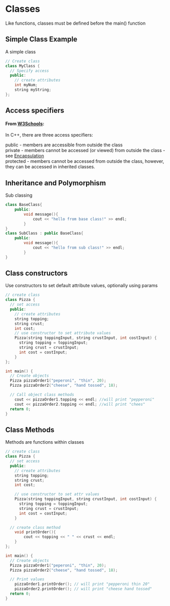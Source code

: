 # Classes
Like functions, classes must be defined before the main() function


## Simple Class Example
A simple class
```cpp
// Create class
class MyClass {       
  // Specify access
  public:             
    // create attributes
    int myNum;        
    string myString;  
};
```


## Access specifiers
#### From <a href="https://www.w3schools.com/cpp/cpp_access_specifiers.asp">W3Schools</a>:  

In C++, there are three access specifiers:

public - members are accessible from outside the class  
private - members cannot be accessed (or viewed) from outside the class - see <a href="https://www.w3schools.com/cpp/cpp_encapsulation.asp">Encapsulation</a>  
protected - members cannot be accessed from outside the class, however, they can be accessed in inherited classes.


## Inheritance and Polymorphism
Sub classing
```cpp
class BaseClass{
	public:
		void message(){
			cout << "hello from base class!" >> endl;
		}
}
class SubClass : public BaseClass{
	public:
		void message(){
			cout << "hello from sub class!" >> endl;
		}
}
```


## Class constructors
Use constructors to set default attribute values, optionally using params
```cpp
// create class
class Pizza {        
  // set access
  public:          
    // create attributes
    string topping;  
    string crust;  
    int cost;      
    // use constructor to set attribute values
    Pizza(string toppingInput, string crustInput, int costInput) { 
      string topping = toppingInput;
      string crust = crustInput;
      int cost = costInput;
    }
};

int main() {
  // Create objects
  Pizza pizzaOrder1("peperoni", "thin", 20);
  Pizza pizzaOrder2("cheese", "hand tossed", 18);

  // Call object class methods
	cout << pizzaOrder1.topping << endl; //will print "pepperoni"
	cout << pizzaOrder2.topping << endl; //will print "chees"
  return 0;
}
```

## Class Methods
Methods are functions within classes
```cpp
// create class
class Pizza {        
  // set access
  public:          
    // create attributes
    string topping;  
    string crust; 
    int cost; 

    // use constructor to set attr values
    Pizza(string toppingInput, string crustInput, int costInput) {
      string topping = toppingInput;
      string crust = crustInput;
      int cost = costInput;
    }

  // create class method
	void printOrder(){ 
		cout << topping << " " << crust << endl;
	}
};

int main() {
  // Create objects
  Pizza pizzaOrder1("peperoni", "thin", 20);
  Pizza pizzaOrder2("cheese", "hand tossed", 18);

  // Print values
	pizzaOrder1.printOrder(); // will print "pepperoni thin 20" 
	pizzaOrder2.printOrder(); // will print "cheese hand tossed"
  return 0;
}
```
